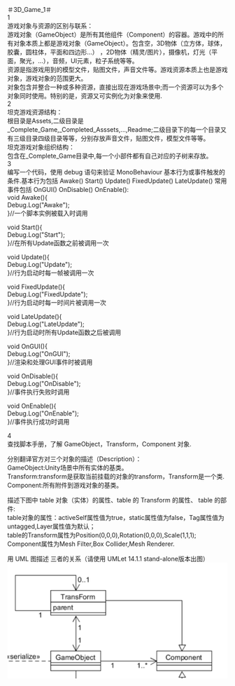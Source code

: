 ＃3D_Game_1＃    
1  
游戏对象与资源的区别与联系：  
游戏对象（GameObject）是所有其他组件（Component）的容器。游戏中的所有对象本质上都是游戏对象（GameObject）。包含空，3D物体（立方体，球体，胶囊，圆柱体，平面和四边形...） ，2D物体（精灵/图片），摄像机，灯光（平面，聚光，...），音频，UI元素，粒子系统等等。   
资源是指游戏用到的模型文件，贴图文件，声音文件等。游戏资源本质上也是游戏对象，游戏对象的范围更大。  
对象包含并整合一种或多种资源，直接出现在游戏场景中;而一个资源可以为多个对象同时使用。特别的是，资源又可实例化为对象来使用.  
2  
坦克游戏资源结构：  
根目录是Assets,二级目录是_Complete_Game,_Completed_Asssets,...,Readme;二级目录下的每一个目录又有三级目录四级目录等等，分别存放声音文件，贴图文件，模型文件等等。  
坦克游戏对象组织结构：  
包含在_Complete_Game目录中,每一个小部件都有自己对应的子树来存放。  
3  
编写一个代码，使用 debug 语句来验证 MonoBehaviour 基本行为或事件触发的条件.基本行为包括 Awake() Start() Update() FixedUpdate() LateUpdate()
常用事件包括 OnGUI() OnDisable() OnEnable():  
void Awake(){  
  Debug.Log("Awake");  
}//一个脚本实例被载入时调用  
  
void Start(){  
  Debug.Log("Start");  
}//在所有Update函数之前被调用一次  
  
void Update(){  
  Debug.Log("Update");  
}//行为启动时每一帧被调用一次  
  
void FixedUpdate(){  
  Debug.Log("FixedUpdate");  
}//行为启动时每一时间片被调用一次  
  
void LateUpdate(){  
  Debug.Log("LateUpdate");  
}//行为启动时所有Update函数之后被调用  
  
void OnGUI(){  
  Debug.Log("OnGUI");  
}//渲染和处理GUI事件时被调用  
  
void OnDisable(){  
  Debug.Log("OnDisable");  
}//事件执行失败时调用  
  
void OnEnable(){  
  Debug.Log("OnEnable");  
}//事件执行成功时调用  
    
4  
查找脚本手册，了解 GameObject，Transform，Component 对象.   
  
分别翻译官方对三个对象的描述（Description）：  
GameObject:Unity场景中所有实体的基类。  
Transform:transform是获取当前挂载的对象的transform，Transform是一个类.  
Component:所有附件到游戏对象的基类。  
  
描述下图中 table 对象（实体）的属性、table 的 Transform 的属性、 table 的部件:  
table对象的属性：activeSelf属性值为true，static属性值为false，Tag属性值为untagged,Layer属性值为默认；  
table的Transform属性为Position(0,0,0),Rotation(0,0,0),Scale(1,1,1);  
Component属性为Mesh Filter,Box Collider,Mesh Renderer.  
  
用 UML 图描述 三者的关系（请使用 UMLet 14.1.1 stand-alone版本出图）  
![](https://github.com/xhc16340263/3D_Game_1/blob/master/QQ%E6%88%AA%E5%9B%BE20180325115327.png)  
